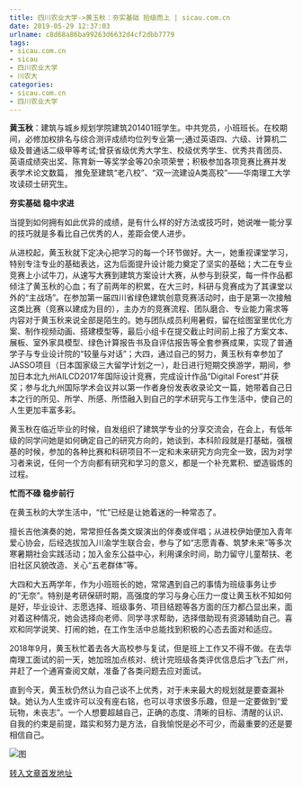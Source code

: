 ```yaml
---
title: 四川农业大学->黄玉秋：夯实基础 拾级而上 | sicau.com.cn
date: 2019-05-29 12:37:03
urlname: c8d68a86ba99263d6632d4cf2dbb7779
tags: 
- sicau.com.cn
- sicau
- 四川农业大学
- 川农大
categories:
- sicau.com.cn
- 四川农业大学
---
```



**黄玉秋**：建筑与城乡规划学院建筑201401班学生。中共党员，小班班长。在校期间，必修加权排名与综合测评成绩均位列专业第一;通过英语四、六级、计算机二级及普通话二级甲等考试;曾获省级优秀大学生、校级优秀学生、优秀共青团员、英语成绩突出奖、陈育新一等奖学金等20余项荣誉；积极参加各项竞赛比赛并发表学术论文数篇， 推免至建筑“老八校”、“双一流建设A类高校”——华南理工大学攻读硕士研究生。

**夯实基础 稳中求进**

当提到如何拥有如此优异的成绩，是有什么样的好方法或技巧时，她说唯一能分享的技巧就是多看比自己优秀的人，差距会使人进步。

从进校起，黄玉秋就下定决心把学习的每一个环节做好。大一，她重视课堂学习，特别专注专业的基础表达，这为后面提升设计能力奠定了坚实的基础；大二在专业竞赛上小试牛刀，从速写大赛到建筑方案设计大赛，从参与到获奖，每一件作品都倾注了黄玉秋的心血；有了前两年的积累，在大三时，科研与竞赛成为了其课堂以外的“主战场”。在参加第一届四川省绿色建筑创意竞赛活动时，由于是第一次接触这类比赛（竞赛以建成为目的），主办方的竞赛流程、团队磨合、专业能力需求等内容对于黄玉秋来说全部是陌生的。她与团队成员利用暑假，留在绘图室里优化方案、制作视频动画、搭建模型等，最后小组卡在提交截止时间前上报了方案文本、展板、室外家具模型、绿色计算报告书及自评估报告等全套参赛成果，实现了普通学子与专业设计院的“较量与对话”；大四，通过自己的努力，黄玉秋有幸参加了JASSO项目（日本国家级三大留学计划之一），赴日进行短期交换游学，期间，参加日本北九州AILCD2017年国际设计竞赛，完成设计作品“Digital Forest”并获奖；参与北九州国际学术会议并以第一作者身份发表收录论文一篇，她带着自己日本之行的所见、所学、所感、所悟融入到自己的学术研究与工作生活中，使自己的人生更加丰富多彩。

黄玉秋在临近毕业的时候，自发组织了建筑学专业的分享交流会，在会上，有低年级的同学问她是如何确定自己的研究方向的，她谈到，本科阶段就是打基础，强根基的时候，参加的各种比赛和科研项目不一定和未来研究方向完全一致，因为对学习者来说，任何一个方向都有研究和学习的意义，都是一个补充累积、塑造锻炼的过程。

**忙而不碌 稳步前行**

在黄玉秋的大学生活中，“忙”已经是让她着迷的一种常态了。

擅长吉他演奏的她，常常担任各类文娱演出的伴奏或伴唱；从进校伊始便加入青年爱心协会，后经选拔加入川渝学生联合会，参与了如“志愿青春、筑梦未来”等多次寒暑期社会实践活动；加入金东公益中心，利用课余时间，助力留守儿童帮扶、老旧社区风貌改造、关心“五老群体”等。

大四和大五两学年，作为小班班长的她，常常遇到自己的事情为班级事务让步的“无奈”。特别是考研保研时期，高强度的学习与身心压力一度让黄玉秋不知如何是好，毕业设计、志愿选择、班级事务、项目结题等各方面的压力都凸显出来，面对着这种情况，她会选择向老师、同学寻求帮助，选择借助现有资源辅助自己。喜欢和同学说笑、打闹的她，在工作生活中总能找到积极的心态去面对和适应。

2018年9月，黄玉秋忙着去各大高校参与复试，但是班上工作又不得不做。在去华南理工面试的前一天，她加班加点核对、统计完班级各类评优信息后才飞去广州，并赶了一个通宵查阅文献，准备了各类问题去应对面试。

直到今天，黄玉秋仍然认为自己谈不上优秀，对于未来最大的规划就是要查漏补缺。她认为人生或许可以没有座右铭，也可以寻求很多乐趣，但是一定要做到“爱玩物，未丧志”。一个人想要超越自己，正确的态度、清晰的目标、清醒的认识、自我的约束是前提，踏实和努力是方法，自我愉悦是必不可少，而最重要的还是要相信自己。



![图](https://news.sicau.edu.cn/__local/B/F2/6D/B93485CCCB3908231BB81867D08_8869D3EB_DF02.jpg)

[转入文章首发地址](https://news.sicau.edu.cn/info/1078/51777.htm)